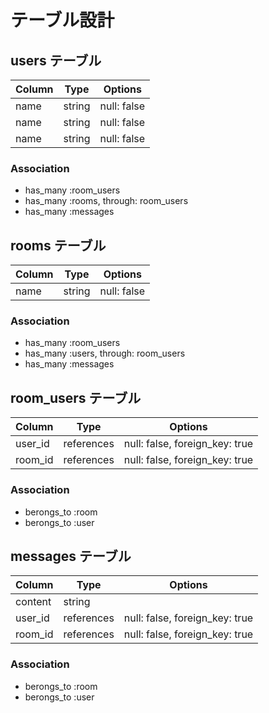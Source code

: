 # テーブル設計

## users テーブル

| Column   | Type   | Options     |
| -------- | ------ |------------ |
| name     | string | null: false |
| name     | string | null: false |
| name     | string | null: false |

### Association
- has_many :room_users
- has_many :rooms, through: room_users
- has_many :messages

## rooms テーブル

| Column   | Type   | Options     |
| -------- | ------ |------------ |
| name     | string | null: false |

### Association
- has_many :room_users
- has_many :users, through: room_users
- has_many :messages

## room_users テーブル

| Column   | Type   | Options                            |
| -------- | ------ |----------------------------------- |
| user_id  | references | null: false, foreign_key: true |
| room_id  | references | null: false, foreign_key: true |

### Association

- berongs_to :room
- berongs_to :user

## messages テーブル

| Column   | Type   | Options                            |
| -------- | ------ |----------------------------------- |
| content  | string |
| user_id  | references | null: false, foreign_key: true |
| room_id  | references | null: false, foreign_key: true |

### Association

- berongs_to :room
- berongs_to :user